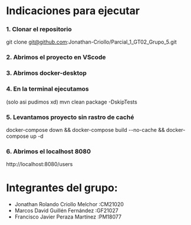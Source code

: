 # Indicaciones para ejecutar

### 1. Clonar el repositorio
git clone git@github.com:Jonathan-Criollo/Parcial_1_GT02_Grupo_5.git

### 2. Abrimos el proyecto en VScode

### 3. Abrimos docker-desktop

### 4. En la terminal ejecutamos
(solo asi pudimos xd) 
mvn clean package -DskipTests

### 5. Levantamos proyecto sin rastro de caché
docker-compose down && docker-compose build --no-cache && docker-compose up -d

### 6. Abrimos el localhost 8080

http://localhost:8080/users

# Integrantes del grupo:
- Jonathan Rolando Criollo Melchor	:CM21020
- Marcos David Guillén Fernández	:GF21027
- Francisco Javier Peraza Martínez	:PM18077
